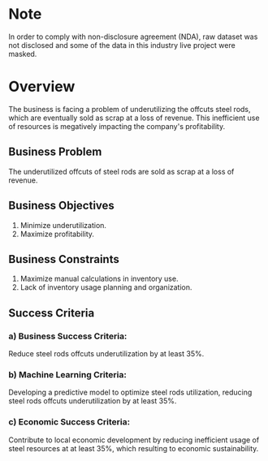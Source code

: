 # Note
In order to comply with non-disclosure agreement (NDA), raw dataset was not disclosed and some of the data in this industry live project were masked.

# Overview
The business is facing a problem of underutilizing the offcuts steel rods, which are eventually sold as scrap at a loss of revenue. This inefficient use of resources is megatively impacting the company's profitability.

## Business Problem
The underutilized offcuts of steel rods are sold as scrap at a loss of revenue.
## Business Objectives
1) Minimize underutilization.
2) Maximize profitability.
## Business Constraints
1) Maximize manual calculations in inventory use.
2) Lack of inventory usage planning and organization.
## Success Criteria
### a) Business Success Criteria:
Reduce steel rods offcuts underutilization by at least 35%.

### b) Machine Learning Criteria:
Developing a predictive model to optimize steel rods utilization, reducing steel rods offcuts underutilization by at least 35%.

### c) Economic Success Criteria:
Contribute to local economic development by reducing inefficient usage of steel resources at at least 35%, which resulting to economic sustainability. 







